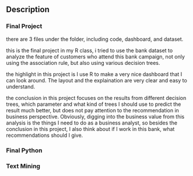 ## Description

### Final Project
there are 3 files under the folder, including code, dashboard, and dataset.

this is the final project in my R class, i tried to use the bank dataset to analyze the feature of customers who attend this bank campaign, not only using the association rule, but also using various decision trees.

the highlight in this project is I use R to make a very nice dashboard that I can look around. The layout and the explaination are very clear and easy to understand.

the conclusion in this project focuses on the results from different decision trees, which parameter and what kind of trees I should use to predict the result much better, but does not pay attention to the recommendation in business perspective. Obviously, digging into the business value from this analysis is the things I need to do as a business analyst, so besides the conclusion in this project, I also think about if I work in this bank, what recommendations should I give.

### Final Python

### Text Mining
